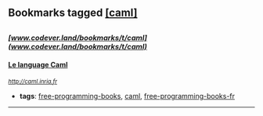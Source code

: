 ## Bookmarks tagged [[caml]](https://www.codever.land/search?q=[caml])

_<sup><sup>[www.codever.land/bookmarks/t/caml](www.codever.land/bookmarks/t/caml)</sup></sup>_
---
#### [Le language Caml](http://caml.inria.fr)
_<sup>http://caml.inria.fr</sup>_

* **tags**: [free-programming-books](../tagged/free-programming-books.md), [caml](../tagged/caml.md), [free-programming-books-fr](../tagged/free-programming-books-fr.md)
---
